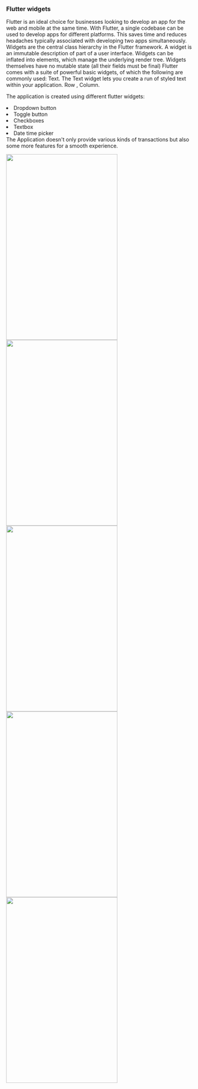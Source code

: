 <h3> Flutter widgets </h3> 

<p>Flutter is an ideal choice for businesses looking to develop an app for the web and mobile at the same time. With Flutter, a single codebase can be used to develop apps for different platforms. This saves time and reduces headaches typically associated with developing two apps simultaneously. Widgets are the central class hierarchy in the Flutter framework. A widget is an immutable description of part of a user interface. Widgets can be inflated into elements, which manage the underlying render tree. Widgets themselves have no mutable state (all their fields must be final) Flutter comes with a suite of powerful basic widgets, of which the following are commonly used: Text. The Text widget lets you create a run of styled text within your application. Row , Column.</p>
<p> The application is created using different flutter widgets:
<li> Dropdown button</li>
<li> Toggle button</li>
<li> Checkboxes</li>
<li> Textbox</li>
<li> Date time picker</li> 
The Application doesn't only provide various kinds of transactions but also some more features for a smooth experience.
</p>

<img src="https://user-images.githubusercontent.com/53394560/130359421-85c6aa64-52db-42d6-a257-0cfe0adfb159.png" width="300" height="500" /> <img src="https://user-images.githubusercontent.com/53394560/130359513-257b49ba-b622-40b7-b779-57c4c7c96bed.png" width="300" height="500" /> <img src="https://user-images.githubusercontent.com/53394560/130359531-3b50522e-2404-4aa9-bdbf-97d1d67298ca.png" width="300" height="500" /> 
<img src="https://user-images.githubusercontent.com/53394560/130359547-f9f7f8fc-69fb-4882-b56c-9cdf6840ab8b.png" width="300" height="500" /> 
<img src="https://user-images.githubusercontent.com/53394560/130359548-b2ed7734-9ace-4d66-b764-c45d904794ca.png" width="300" height="500" /> 
